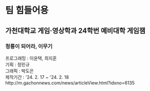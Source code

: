 # 팀 힘들어용

<h2> 가천대학교 게임·영상학과 24학번 예비대학 게임잼 </h2>
<h3> 청룡이 되어라, 이무기 </h3>

<div>프로그래밍 : 이윤택, 최지훈</div>
<div>기획 : 정민규</div>
<div>그래픽 : 박도은</div>
<div>제작기간 : '24. 2. 17 ~ '24. 2. 18</div>
http://m.gachonnews.com/news/articleView.html?idxno=6135
